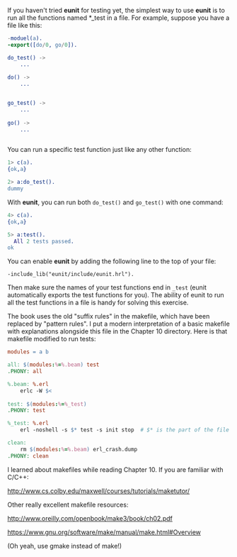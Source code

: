 If you haven't tried **eunit** for testing yet, the simplest way to use **eunit** is to run all the functions named \*_test in a file.  For example, suppose you have a file like this:

```erlang
-moduel(a).
-export([do/0, go/0]).

do_test() ->
    ...
    
do() ->
    ...


go_test() ->
    ...
   
go() ->
    ...
    
```

You can run a specific test function just like any other function:
```erlang
1> c(a).
{ok,a}

2> a:do_test().
dummy
```
With **eunit**, you can run both `do_test()` and `go_test()` with one command:

```erlang
4> c(a).
{ok,a}

5> a:test().
  All 2 tests passed.
ok
```
You can enable **eunit** by adding the following line to the top of your file:

    -include_lib("eunit/include/eunit.hrl").
    
Then make sure the names of your test functions end in `_test` (eunit automatically exports the test functions for you). The ability of eunit to run all the test functions in a file is handy for solving this exercise.

The book uses the old "suffix rules" in the makefile, which have been replaced by "pattern rules".  I put a modern interpretation of a basic makefile with explanations alongside this file in the Chapter 10 directory.  Here is that makefile modified to run tests:

```makefile
modules = a b

all: $(modules:%=%.beam) test
.PHONY: all

%.beam: %.erl
	erlc -W $< 
	
test: $(modules:%=%_test)
.PHONY: test

%_test: %.erl
	erl -noshell -s $* test -s init stop  # $* is the part of the file name matched by the % wildcard

clean:
	rm $(modules:%=%.beam) erl_crash.dump
.PHONY: clean
```

I learned about makefiles while reading Chapter 10. If you are familiar with C/C++:

http://www.cs.colby.edu/maxwell/courses/tutorials/maketutor/

Other really excellent makefile resources:

http://www.oreilly.com/openbook/make3/book/ch02.pdf

https://www.gnu.org/software/make/manual/make.html#Overview

(Oh yeah, use gmake instead of make!)






